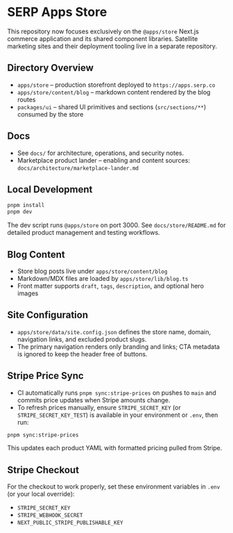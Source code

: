 # SERP Apps Store

This repository now focuses exclusively on the `@apps/store` Next.js commerce application and its shared component libraries. Satellite marketing sites and their deployment tooling live in a separate repository.

## Directory Overview

- `apps/store` – production storefront deployed to `https://apps.serp.co`
- `apps/store/content/blog` – markdown content rendered by the blog routes
- `packages/ui` – shared UI primitives and sections (`src/sections/**`) consumed by the store

## Docs

- See `docs/` for architecture, operations, and security notes.
- Marketplace product lander – enabling and content sources: `docs/architecture/marketplace-lander.md`

## Local Development

```bash
pnpm install
pnpm dev
```

The dev script runs `@apps/store` on port 3000. See `docs/store/README.md` for detailed product management and testing workflows.

## Blog Content

- Store blog posts live under `apps/store/content/blog`
- Markdown/MDX files are loaded by `apps/store/lib/blog.ts`
- Front matter supports `draft`, `tags`, `description`, and optional hero images

## Site Configuration

- `apps/store/data/site.config.json` defines the store name, domain, navigation links, and excluded product slugs.
- The primary navigation renders only branding and links; CTA metadata is ignored to keep the header free of buttons.

## Stripe Price Sync

- CI automatically runs `pnpm sync:stripe-prices` on pushes to `main` and commits price updates when Stripe amounts change.
- To refresh prices manually, ensure `STRIPE_SECRET_KEY` (or `STRIPE_SECRET_KEY_TEST`) is available in your environment or `.env`, then run:

```bash
pnpm sync:stripe-prices
```

This updates each product YAML with formatted pricing pulled from Stripe.

## Stripe Checkout

For the checkout to work properly, set these environment variables in `.env` (or your local override):
- `STRIPE_SECRET_KEY`
- `STRIPE_WEBHOOK_SECRET`
- `NEXT_PUBLIC_STRIPE_PUBLISHABLE_KEY`

